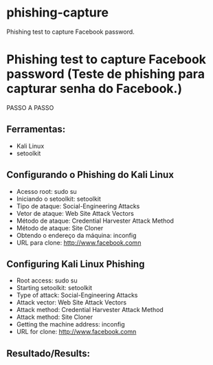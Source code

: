 # phishing-capture
Phishing test to capture Facebook password.


# Phishing test to capture Facebook password (Teste de phishing para capturar senha do Facebook.)

PASSO A PASSO 

## Ferramentas:
- Kali Linux
- setoolkit

## Configurando o Phishing do Kali Linux

- Acesso root:  sudo su
- Iniciando o setoolkit: setoolkit
- Tipo de ataque: Social-Engineering Attacks
- Vetor de ataque: Web Site Attack Vectors
- Método de ataque: Credential Harvester Attack Method 
- Método de ataque: Site Cloner
- Obtendo o endereço da máquina: inconfig
- URL para clone: http://www.facebook.comn

## Configuring Kali Linux Phishing

- Root access: sudo su
- Starting setoolkit: setoolkit
- Type of attack: Social-Engineering Attacks
- Attack vector: Web Site Attack Vectors
- Attack method: Credential Harvester Attack Method
- Attack method: Site Cloner
- Getting the machine address: inconfig
- URL for clone: ​​http://www.facebook.comn

## Resultado/Results:
